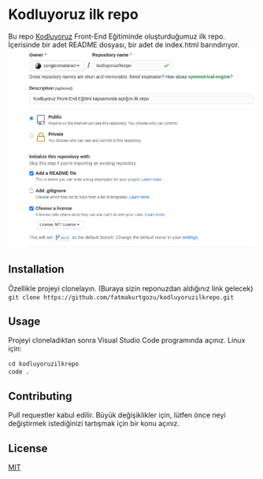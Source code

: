 # Kodluyoruz ilk repo

Bu repo [Kodluyoruz]() Front-End Eğitiminde oluşturduğumuz ilk repo. İçerisinde bir adet README dosyası, bir adet de index.html barındırıyor.
![Kodluyoruz](https://raw.githubusercontent.com/Kodluyoruz/taskforce/main/git/odev1/figures/github.png)
## Installation
Özellikle projeyi clonelayın. (Buraya sizin reponuzdan aldığınız link gelecek)
`git clone https://github.com/fatmakurtgozu/kodluyoruzilkrepo.git`
## Usage
Projeyi cloneladıktan sonra Visual Studio Code programında açınız.
Linux için:

```
cd kodluyoruzilkrepo
code .
```

## Contributing
Pull requestler kabul edilir. Büyük değişiklikler için, lütfen önce neyi değiştirmek istediğinizi tartışmak için bir konu açınız.
## License
[MIT]()
